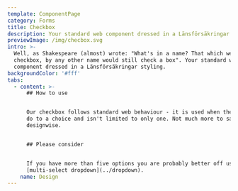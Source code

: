 ```yaml
---
template: ComponentPage
category: Forms
title: Checkbox
description: Your standard web component dressed in a Länsförsäkringar styling.
previewImage: /img/checbox.svg
intro: >-
  Well, as Shakespeare (almost) wrote: "What's in a name? That which we call a
  checkbox, by any other name would still check a box". Your standard web
  component dressed in a Länsförsäkringar styling.
backgroundColor: '#fff'
tabs:
  - content: >-
      ## How to use


      Our checkbox follows standard web behaviour - it is used when the user has
      do to a choice and isn't limited to only one. Not much more to say
      designwise.


      ## Please consider


      If you have more than five options you are probably better off using a
      [multi-select dropdown](../dropdown).
    name: Design
---
```



